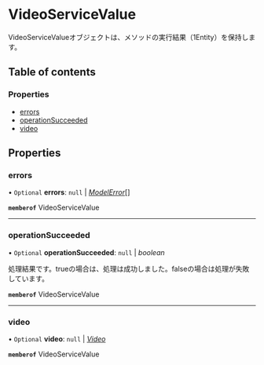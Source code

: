 # VideoServiceValue


<div lang=\"ja\">VideoServiceValueオブジェクトは、メソッドの実行結果（1Entity）を保持します。</div> 

## Table of contents

### Properties

- [errors](videoservicevalue.md#errors)
- [operationSucceeded](videoservicevalue.md#operationsucceeded)
- [video](videoservicevalue.md#video)

## Properties

### errors

• `Optional` **errors**: ``null`` \| [*ModelError*](modelerror.md)[]

**`memberof`** VideoServiceValue

___

### operationSucceeded

• `Optional` **operationSucceeded**: ``null`` \| *boolean*

<div lang=\"ja\">処理結果です。trueの場合は、処理は成功しました。falseの場合は処理が失敗しています。</div> 

**`memberof`** VideoServiceValue

___

### video

• `Optional` **video**: ``null`` \| [*Video*](video.md)

**`memberof`** VideoServiceValue
